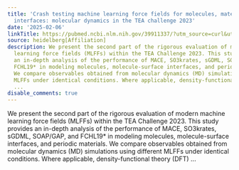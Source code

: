 ```yaml
---
title: 'Crash testing machine learning force fields for molecules, materials, and
  interfaces: molecular dynamics in the TEA challenge 2023'
date: '2025-02-06'
linkTitle: https://pubmed.ncbi.nlm.nih.gov/39911337/?utm_source=curl&utm_medium=rss&utm_campaign=pubmed-2&utm_content=1FakS-2QOkCT8HsMOQP1bCRQ4YzyumYOmxmF0moLsQ3dFB1E9V&fc=20220326224207&ff=20250206170938&v=2.18.0.post9+e462414
source: heidelberg[Affiliation]
description: We present the second part of the rigorous evaluation of modern machine
  learning force fields (MLFFs) within the TEA Challenge 2023. This study provides
  an in-depth analysis of the performance of MACE, SO3krates, sGDML, SOAP/GAP, and
  FCHL19* in modeling molecules, molecule-surface interfaces, and periodic materials.
  We compare observables obtained from molecular dynamics (MD) simulations using different
  MLFFs under identical conditions. Where applicable, density-functional theory (DFT)
  ...
disable_comments: true
---
```

We present the second part of the rigorous evaluation of modern machine learning force fields (MLFFs) within the TEA Challenge 2023. This study provides an in-depth analysis of the performance of MACE, SO3krates, sGDML, SOAP/GAP, and FCHL19* in modeling molecules, molecule-surface interfaces, and periodic materials. We compare observables obtained from molecular dynamics (MD) simulations using different MLFFs under identical conditions. Where applicable, density-functional theory (DFT) ...